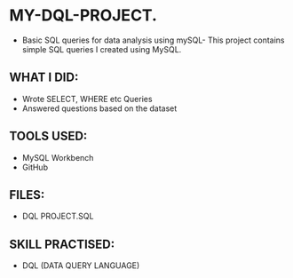 # MY-DQL-PROJECT.
- Basic SQL queries for data analysis using mySQL- This project contains simple SQL queries I created using MySQL.

## WHAT I DID:
- Wrote SELECT, WHERE etc Queries
- Answered questions based on the dataset

## TOOLS USED:
- MySQL Workbench
- GitHub

## FILES:
- DQL PROJECT.SQL

## SKILL PRACTISED:
- DQL (DATA QUERY LANGUAGE)
